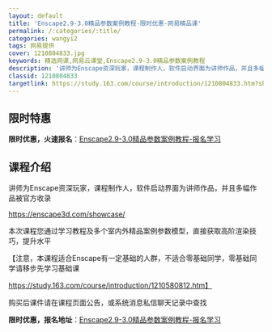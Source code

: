 ```yaml
---
layout: default
title: 'Enscape2.9-3.0精品参数案例教程-限时优惠-网易精品课'
permalink: /:categories/:title/
categories: wangyi2
tags: 网易提供
cover: 1210804833.jpg
keywords: 精选网课,网易云课堂,Enscape2.9-3.0精品参数案例教程
description: '讲师为Enscape资深玩家，课程制作人，软件启动界面为讲师作品，并且多幅作品被官方收录https://enscape3'
classid: 1210804833
targetlink: https://study.163.com/course/introduction/1210804833.htm?share=1&shareId=1025206652&utm_campaign=share&utm_medium=iphoneShare&utm_source=&utm_u=1025206652
---
```


## 限时特惠

**限时优惠，火速报名**：[Enscape2.9-3.0精品参数案例教程-报名学习](https://study.163.com/course/introduction/1210804833.htm?share=1&shareId=1025206652&utm_campaign=share&utm_medium=iphoneShare&utm_source=&utm_u=1025206652)

## 课程介绍

讲师为Enscape资深玩家，课程制作人，软件启动界面为讲师作品，并且多幅作品被官方收录

https://enscape3d.com/showcase/

本次课程您通过学习教程及多个室内外精品案例参数模型，直接获取高阶渲染技巧，提升水平

【注意，本课程适合Enscape有一定基础的人群，不适合零基础同学，零基础同学请移步先学习基础课

https://study.163.com/course/introduction/1210580812.htm】

购买后课件请在课程页面公告，或系统消息私信聊天记录中查找

**限时优惠，报名地址**：[Enscape2.9-3.0精品参数案例教程-报名学习](https://study.163.com/course/introduction/1210804833.htm?share=1&shareId=1025206652&utm_campaign=share&utm_medium=iphoneShare&utm_source=&utm_u=1025206652)

